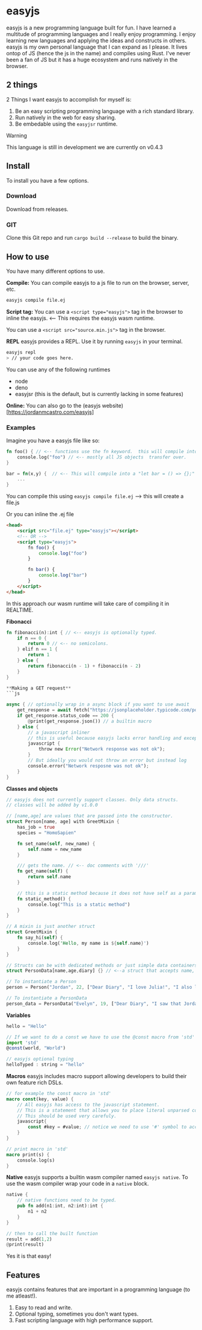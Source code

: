 # easyjs
easyjs is a new programming language built for fun.
I have learned a multitude of programming languages and I really enjoy programming. I enjoy learning new languages and applying the ideas and constructs
in others. easyjs is my own personal language that I can expand as I please. It lives ontop of JS (hence the js in the name) and compiles using Rust.
I've never been a fan of JS but it has a huge ecosystem and runs natively in the browser.

## 2 things
2 Things I want easyjs to accomplish for myself is:
1. Be an easy scripting programming language with a rich standard library.
2. Run natively in the web for easy sharing.
3. Be embedable using the `easyjsr` runtime.

> [!WARNING]  
> This language is still in development we are currently on v0.4.3

## Install
To install you have a few options.

### Download
Download from releases.

### GIT
Clone this Git repo and run `cargo build --release` to build the binary.

## How to use
You have many different options to use. 

**Compile:**
You can compile easyjs to a js file to run on the browser, server, etc.
```bash
easyjs compile file.ej
```

**Script tag:**
You can use a `<script type="easyjs">` tag in the browser to inline the easyjs. <-- This requires the easyjs wasm runtime.

You can use a `<script src="source.min.js">` tag in the browser.

**REPL**
easyjs provides a REPL. Use it by running `easyjs` in your terminal.
```bash
easyjs repl
> // your code goes here.
```

You can use any of the following runtimes
- node
- deno
- easyjsr (this is the default, but is currently lacking in some features)

**Online:**
You can also go to the (easyjs website)[https://jordanmcastro.com/easyjs]

### Examples
Imagine you have a easyjs file like so:
```rust
fn foo() { // <-- functions use the fn keyword.  this will compile into a "function foo() {}"
    console.log("foo") // <-- mostly all JS objects  transfer over. 
}

bar = fn(x,y) {  // <-- This will compile into a "let bar = () => {};"
    ...
}
```
You can compile this using
`easyjs compile file.ej` --> this will create a file.js

Or you can inline the .ej file
```html
<head>
    <script src="file.ej" type="easyjs"></script>
    <!-- OR -->
    <script type="easyjs">
        fn foo() {
            console.log("foo")
        }

        fn bar() {
            console.log("bar")
        }
    </script>
</head>
```
In this approach our wasm runtime will take care of compiling it in REALTIME.

**Fibonacci**
```rust
fn fibonacci(n):int { // <-- easyjs is optionally typed. 
    if n == 0 {
        return 0 // <-- no semicolons.
    } elif n == 1 {
        return 1
    } else {
        return fibonacci(n - 1) + fibonacci(n - 2) 
    }
}

**Making a GET request**
```js

async { // optionally wrap in a async block if you want to use await
    get_response = await fetch("https://jsonplaceholder.typicode.com/posts/1")
    if get_response.status_code == 200 {
        @print(get_response.json()) // a builtin macro
    } else {
        // a javascript inliner
        // this is useful because easyjs lacks error handling and exception throwing.
        javascript {
            throw new Error("Network response was not ok");
        }
        // But ideally you would not throw an error but instead log
        console.error("Network resposne was not ok");
    }
}
```

**Classes and objects**
```rust
// easyjs does not currently support classes. Only data structs.
// classes will be added by v1.0.0

// [name,age] are values that are passed into the constructor.
struct Person[name, age] with GreetMixin {
    has_job = true
    species = "HomoSapien"

    fn set_name(self, new_name) {
        self.name = new_name
    }

    /// gets the name. // <-- doc comments with '///'
    fn get_name(self) {
        return self.name
    }

    // this is a static method because it does not have self as a paramater.
    fn static_method() {
        console.log("This is a static method")
    }
}

// A mixin is just another struct
struct GreetMixin {
    fn say_hi(self) {
        console.log('Hello, my name is ${self.name}')
    }
}

// Structs can be with dedicated methods or just simple data containers
struct PersonData[name,age,diary] {} // <--a struct that accepts name, age, and diary.

// To instantiate a Person
person = Person("Jordan", 22, ["Dear Diary", "I love Julia!", "I also love EasyJS!"])

// To instantiate a PersonData
person_data = PersonData("Evelyn", 19, ["Dear Diary", "I saw that Jordan loves a girl named Julia!", "Who is she???"])
```

**Variables**
```javascript
hello = "Hello"

// If we want to do a const we have to use the @const macro from 'std'
import 'std'
@const(world, "World")

// easyjs optional typing
helloTyped : string = "hello"
```

**Macros**
easyjs includes macro support allowing developers to build their own feature rich DSLs.
```rust
// for example the const macro in 'std'
macro const(key, value) {
    // All easyjs has access to the javascript statement.
    // This is a statement that allows you to place literal unparsed code into a context.
    // This should be used very carefuly.
    javascript{
        const #key = #value; // notice we need to use '#' symbol to access macro paramaters
    }
}

// print macro in 'std'
macro print(s) {
    console.log(s)
}
```

**Native**
easyjs supports a builtin wasm compiler named `easyjs native`. To use the wasm compiler wrap your code in a `native` block.
```rust
native {
    // native functions need to be typed.
    pub fn add(n1:int, n2:int):int {
        n1 + n2
    }
}

// then to call the built function
result = add(1,2)
@print(result)
```
Yes it is that easy!

## Features
easyjs contains features that are important in a programming language (to me atleast!).
1. Easy to read and write.
2. Optional typing, sometimes you don't want types.
3. Fast scripting language with high performance support.

<!-- ## Built with easyjs
Here is a list of projects using easyjs.

- The Pixel Game Engine: a game engine optomized for mobile builds that uses easyjs as it's scripting language. -->